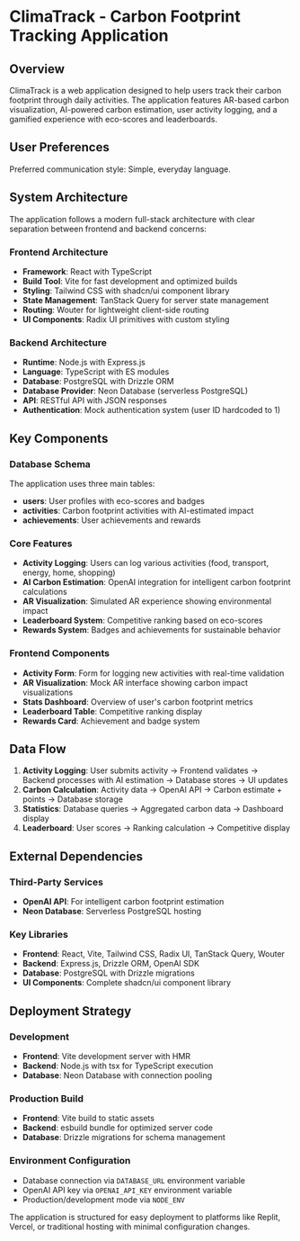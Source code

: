 # ClimaTrack - Carbon Footprint Tracking Application

## Overview

ClimaTrack is a web application designed to help users track their carbon footprint through daily activities. The application features AR-based carbon visualization, AI-powered carbon estimation, user activity logging, and a gamified experience with eco-scores and leaderboards.

## User Preferences

Preferred communication style: Simple, everyday language.

## System Architecture

The application follows a modern full-stack architecture with clear separation between frontend and backend concerns:

### Frontend Architecture
- **Framework**: React with TypeScript
- **Build Tool**: Vite for fast development and optimized builds
- **Styling**: Tailwind CSS with shadcn/ui component library
- **State Management**: TanStack Query for server state management
- **Routing**: Wouter for lightweight client-side routing
- **UI Components**: Radix UI primitives with custom styling

### Backend Architecture
- **Runtime**: Node.js with Express.js
- **Language**: TypeScript with ES modules
- **Database**: PostgreSQL with Drizzle ORM
- **Database Provider**: Neon Database (serverless PostgreSQL)
- **API**: RESTful API with JSON responses
- **Authentication**: Mock authentication system (user ID hardcoded to 1)

## Key Components

### Database Schema
The application uses three main tables:
- **users**: User profiles with eco-scores and badges
- **activities**: Carbon footprint activities with AI-estimated impact
- **achievements**: User achievements and rewards

### Core Features
- **Activity Logging**: Users can log various activities (food, transport, energy, home, shopping)
- **AI Carbon Estimation**: OpenAI integration for intelligent carbon footprint calculations
- **AR Visualization**: Simulated AR experience showing environmental impact
- **Leaderboard System**: Competitive ranking based on eco-scores
- **Rewards System**: Badges and achievements for sustainable behavior

### Frontend Components
- **Activity Form**: Form for logging new activities with real-time validation
- **AR Visualization**: Mock AR interface showing carbon impact visualizations
- **Stats Dashboard**: Overview of user's carbon footprint metrics
- **Leaderboard Table**: Competitive ranking display
- **Rewards Card**: Achievement and badge system

## Data Flow

1. **Activity Logging**: User submits activity → Frontend validates → Backend processes with AI estimation → Database stores → UI updates
2. **Carbon Calculation**: Activity data → OpenAI API → Carbon estimate + points → Database storage
3. **Statistics**: Database queries → Aggregated carbon data → Dashboard display
4. **Leaderboard**: User scores → Ranking calculation → Competitive display

## External Dependencies

### Third-Party Services
- **OpenAI API**: For intelligent carbon footprint estimation
- **Neon Database**: Serverless PostgreSQL hosting

### Key Libraries
- **Frontend**: React, Vite, Tailwind CSS, Radix UI, TanStack Query, Wouter
- **Backend**: Express.js, Drizzle ORM, OpenAI SDK
- **Database**: PostgreSQL with Drizzle migrations
- **UI Components**: Complete shadcn/ui component library

## Deployment Strategy

### Development
- **Frontend**: Vite development server with HMR
- **Backend**: Node.js with tsx for TypeScript execution
- **Database**: Neon Database with connection pooling

### Production Build
- **Frontend**: Vite build to static assets
- **Backend**: esbuild bundle for optimized server code
- **Database**: Drizzle migrations for schema management

### Environment Configuration
- Database connection via `DATABASE_URL` environment variable
- OpenAI API key via `OPENAI_API_KEY` environment variable
- Production/development mode via `NODE_ENV`

The application is structured for easy deployment to platforms like Replit, Vercel, or traditional hosting with minimal configuration changes.